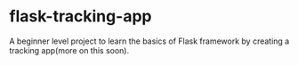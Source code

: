 # flask-tracking-app
A beginner level project to learn the basics of Flask framework by creating a tracking app(more on this soon).

